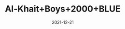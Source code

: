 ---
title: 'Al-Khait+Boys+2000+BLUE'
date: '2021-12-21' 
metatag: '' 
inventory: '4.0' 
draft: false 
# meta description 
shortDescripton: 'Al-Khait+Boys+2000+BLUE'
description: 'Boys'
longdescription: ''
featured: False
# product Price
price: '2991.0'
# Product Short Description
shortDescription: 'Al-Khait+Boys+2000+BLUE'
productID: 'DA70F201-6762-EC11-995F-005056B3A416'
type: 'products'
category: 'Boys' 
thumnailproduct: 'https://alkhait.eralive.net/images/products/DA70F201-6762-EC11-995F-005056B3A4161.png' 
images:
  - image: 'images/products/DA70F201-6762-EC11-995F-005056B3A4161.png'  
  - image: 'images/products/DA70F201-6762-EC11-995F-005056B3A4162.png'  
  - image: 'images/products/DA70F201-6762-EC11-995F-005056B3A4163.png'  
---